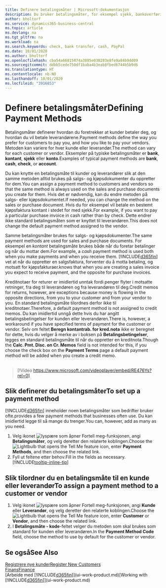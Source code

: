 ```yaml
---
title: Definere betalingsmåter | Microsoft-dokumentasjon
description: Du bruker betalingsmåter, for eksempel sjekk, bankoverføring, kontanter eller PayPal, til å definere hvordan salgs- og kjøpsfakturaer skal betales.
author: bholtorf
ms.service: dynamics365-business-central
ms.topic: article
ms.devlang: na
ms.tgt_pltfrm: na
ms.workload: na
ms.search.keywords: check, bank transfer, cash, PayPal
ms.date: 10/01/2020
ms.author: bholtorf
ms.openlocfilehash: cba54a66815874a3885e038283e8fe9a84b9dd09
ms.sourcegitcommit: ddbb5cede750df1baba4b3eab8fbed6744b5b9d6
ms.translationtype: HT
ms.contentlocale: nb-NO
ms.lasthandoff: 10/01/2020
ms.locfileid: "3916853"
---
```

# <a name="defining-payment-methods"></a><span data-ttu-id="b60c4-103">Definere betalingsmåter</span><span class="sxs-lookup"><span data-stu-id="b60c4-103">Defining Payment Methods</span></span>
<span data-ttu-id="b60c4-104">Betalingsmåter definerer hvordan du foretrekker at kunder betaler deg, og hvordan du vil betale leverandørene.</span><span class="sxs-lookup"><span data-stu-id="b60c4-104">Payment methods define the way you prefer for customers to pay you, and how you like to pay your vendors.</span></span> <span data-ttu-id="b60c4-105">Metoden kan variere for hver kunde eller leverandør.</span><span class="sxs-lookup"><span data-stu-id="b60c4-105">The method can vary for each customer or vendor.</span></span> <span data-ttu-id="b60c4-106">Eksempler på typiske betalingsmåter er **bank**, **kontant**, **sjekk** eller **konto**.</span><span class="sxs-lookup"><span data-stu-id="b60c4-106">Examples of typical payment methods are **bank**, **cash**, **check**, or **account**.</span></span>

<span data-ttu-id="b60c4-107">Du kan knytte en betalingsmåte til kunder og leverandører slik at den samme metoden alltid brukes på salgs- og kjøpsdokumenter du oppretter for dem.</span><span class="sxs-lookup"><span data-stu-id="b60c4-107">You can assign a payment method to customers and vendors so that the same method is always used on the sales and purchase documents you create for them.</span></span> <span data-ttu-id="b60c4-108">Hvis det er nødvendig, kan du endre metoden på salgs- eller kjøpsdokumentet.</span><span class="sxs-lookup"><span data-stu-id="b60c4-108">If needed, you can change the method on the sales or purchase document.</span></span> <span data-ttu-id="b60c4-109">Hvis du for eksempel vil betale en bestemt kjøpsfaktura kontant i stedet for med sjekk.</span><span class="sxs-lookup"><span data-stu-id="b60c4-109">For example, if you want to pay a particular purchase invoice in cash rather than by check.</span></span> <span data-ttu-id="b60c4-110">Dette endrer ikke standard betalingsmåten som er knyttet til leverandøren.</span><span class="sxs-lookup"><span data-stu-id="b60c4-110">This does not change the default payment method assigned to the vendor.</span></span>

<span data-ttu-id="b60c4-111">Samme betalingsmåter brukes for salgs- og kjøpsdokumenter.</span><span class="sxs-lookup"><span data-stu-id="b60c4-111">The same payment methods are used for sales and purchase documents.</span></span> <span data-ttu-id="b60c4-112">For eksempel en _kontant_ betalingsmåte brukes både når du foretar betalinger og når du mottar dem.</span><span class="sxs-lookup"><span data-stu-id="b60c4-112">For example, a _cash_ payment method is used both when you make payments and when you receive them.</span></span> [!INCLUDE[d365fin](includes/d365fin_md.md)] <span data-ttu-id="b60c4-113">vet at når du oppretter en salgsfaktura, forventer du å motta betaling, og motsatt for kjøpsfakturaer.</span><span class="sxs-lookup"><span data-stu-id="b60c4-113">knows that when you are creating a sales invoice you expect to receive payment, and the opposite for purchase invoices.</span></span>

<span data-ttu-id="b60c4-114">Kreditnotaer for returer er imidlertid unntak fordi penger flyter i motsatte retninger, fra deg til leverandøren og fra leverandøren til deg.</span><span class="sxs-lookup"><span data-stu-id="b60c4-114">Credit memos for returns, however, are exceptions because money is flowing in the opposite directions, from you to your customer and from your vendor to you.</span></span> <span data-ttu-id="b60c4-115">En standard betalingsmåte tilordnes derfor ikke til kreditnotaer.</span><span class="sxs-lookup"><span data-stu-id="b60c4-115">Therefore, a default payment method is not assigned to credit memos.</span></span> <span data-ttu-id="b60c4-116">Du kan imidlertid unngå dette hvis du har angitt betalingsbetingelser for kunden eller leverandøren.</span><span class="sxs-lookup"><span data-stu-id="b60c4-116">There is, however, a workaround if you have specified terms of payment for the customer or vendor.</span></span> <span data-ttu-id="b60c4-117">Selv om feltet **Beregn kontantrab. for kred.nota** ikke er beregnet for dette, hvis du velger å merke av i boksen på **Betalingsbetingelser**, legges en standard betalingsmåte til når du oppretter en kreditnota.</span><span class="sxs-lookup"><span data-stu-id="b60c4-117">Though the **Calc. Pmt. Disc. on Cr. Memos** field is not intended for this, if you choose the check box on the **Payment Terms** page a default payment method will be added when you create a credit memo.</span></span> <br><br>  

> [!Video https://www.microsoft.com/videoplayer/embed/RE476Ys?rel=0]

## <a name="to-set-up-a-payment-method"></a><span data-ttu-id="b60c4-118">Slik definerer du betalingsmåter</span><span class="sxs-lookup"><span data-stu-id="b60c4-118">To set up a payment method</span></span>
[!INCLUDE[d365fin](includes/d365fin_md.md)] <span data-ttu-id="b60c4-119">inneholder noen betalingsmåter som bedrifter bruker ofte.</span><span class="sxs-lookup"><span data-stu-id="b60c4-119">provides a few payment methods that businesses often use.</span></span> <span data-ttu-id="b60c4-120">Du kan imidlertid legge til så mange du trenger.</span><span class="sxs-lookup"><span data-stu-id="b60c4-120">You can, however, add as many as you need.</span></span>

1. <span data-ttu-id="b60c4-121">Velg ikonet ![lyspære som åpner Fortell meg-funksjonen](media/ui-search/search_small.png "Fortell hva du vil gjøre"), angi **Betalingsmåter**, og velg deretter den relaterte koblingen.</span><span class="sxs-lookup"><span data-stu-id="b60c4-121">Choose the ![Lightbulb that opens the Tell Me feature](media/ui-search/search_small.png "Tell me what you want to do") icon, enter **Payment Methods**, and then choose the related link.</span></span>
2. <span data-ttu-id="b60c4-122">Fyll ut feltene etter behov.</span><span class="sxs-lookup"><span data-stu-id="b60c4-122">Fill in the fields as necessary.</span></span> [!INCLUDE[tooltip-inline-tip](includes/tooltip-inline-tip_md.md)]

## <a name="to-assign-a-payment-method-to-a-customer-or-vendor"></a><span data-ttu-id="b60c4-123">Slik tilordner du en betalingsmåte til en kunde eller leverandør</span><span class="sxs-lookup"><span data-stu-id="b60c4-123">To assign a payment method to a customer or vendor</span></span>
1. <span data-ttu-id="b60c4-124">Velg ikonet ![lyspære som åpner Fortell meg-funksjonen](media/ui-search/search_small.png "Fortell hva du vil gjøre"), angi **Kunde** eller **Leverandør**, og velg deretter den relaterte koblingen.</span><span class="sxs-lookup"><span data-stu-id="b60c4-124">Choose the ![Lightbulb that opens the Tell Me feature](media/ui-search/search_small.png "Tell me what you want to do") icon, enter **Customer** or **Vendor**, and then choose the related link.</span></span>
2. <span data-ttu-id="b60c4-125">I **Betalingsmåte - kode**-feltet velger du metoden som skal brukes som standard for kunden eller leverandøren.</span><span class="sxs-lookup"><span data-stu-id="b60c4-125">In the **Payment Method Code** field, choose the method to use by default for the customer or vendor.</span></span>

## <a name="see-also"></a><span data-ttu-id="b60c4-126">Se også</span><span class="sxs-lookup"><span data-stu-id="b60c4-126">See Also</span></span>
[<span data-ttu-id="b60c4-127">Registrere nye kunder</span><span class="sxs-lookup"><span data-stu-id="b60c4-127">Register New Customers</span></span>](sales-how-register-new-customers.md)  
[<span data-ttu-id="b60c4-128">Finans</span><span class="sxs-lookup"><span data-stu-id="b60c4-128">Finance</span></span>](finance.md)  
<span data-ttu-id="b60c4-129">[Arbeide med [!INCLUDE[d365fin](includes/d365fin_md.md)]](ui-work-product.md)</span><span class="sxs-lookup"><span data-stu-id="b60c4-129">[Working with [!INCLUDE[d365fin](includes/d365fin_md.md)]](ui-work-product.md)</span></span>  
